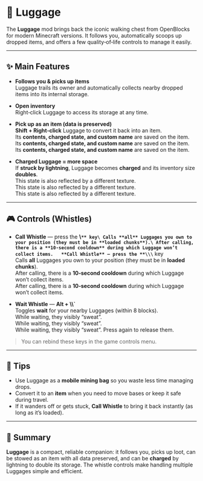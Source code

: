 # 🧳 Luggage

The **Luggage** mod brings back the iconic walking chest from OpenBlocks for modern Minecraft versions. It follows you, automatically scoops up dropped items, and offers a few quality‑of‑life controls to manage it easily.

---

## ✨ Main Features

- **Follows you & picks up items**\
  Luggage trails its owner and automatically collects nearby dropped items into its internal storage.

- **Open inventory**\
  Right‑click Luggage to access its storage at any time.

- **Pick up as an item (data is preserved)**\
  **Shift + Right‑click** Luggage to convert it back into an item.\
  Its **contents, charged state, and custom name** are saved on the item.\
  Its **contents, charged state, and custom name** are saved on the item.\
  Its **contents, charged state, and custom name** are saved on the item.

- **Charged Luggage = more space**\
  If **struck by lightning**, Luggage becomes **charged** and its inventory size **doubles**.\
  This state is also reflected by a different texture.\
  This state is also reflected by a different texture.\
  This state is also reflected by a different texture.

---

## 🎮 Controls (Whistles)

- **Call Whistle** — press the **\\`** key\
    Calls **all** Luggages you own to your position (they must be in **loaded chunks**).\
    After calling, there is a **10‑second cooldown** during which Luggage won’t collect items.   **Call Whistle** — press the **\\\`** key\
  Calls **all** Luggages you own to your position (they must be in **loaded chunks**).\
  After calling, there is a **10‑second cooldown** during which Luggage won’t collect items.\
  After calling, there is a **10‑second cooldown** during which Luggage won’t collect items.

- **Wait Whistle** — **Alt + \\\\`**\
  Toggles **wait** for your nearby Luggages (within 8 blocks).\
  While waiting, they visibly “sweat”.\
  While waiting, they visibly “sweat”.\
  While waiting, they visibly “sweat”. Press again to release them.

> You can rebind these keys in the game controls menu.

---

## 🔧 Tips

- Use Luggage as a **mobile mining bag** so you waste less time managing drops.
- Convert it to an **item** when you need to move bases or keep it safe during travel.
- If it wanders off or gets stuck, **Call Whistle** to bring it back instantly (as long as it’s loaded).

---

## 📌 Summary

**Luggage** is a compact, reliable companion: it follows you, picks up loot, can be stowed as an item with all data preserved, and can be **charged** by lightning to double its storage. The whistle controls make handling multiple Luggages simple and efficient.
